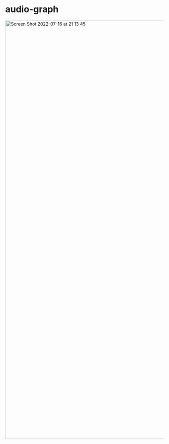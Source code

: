 # audio-graph


<img width="1327" alt="Screen Shot 2022-07-16 at 21 13 45" src="https://user-images.githubusercontent.com/1325721/179369046-d413bd6f-3c84-4c81-89ff-0f9468b754a9.png">

